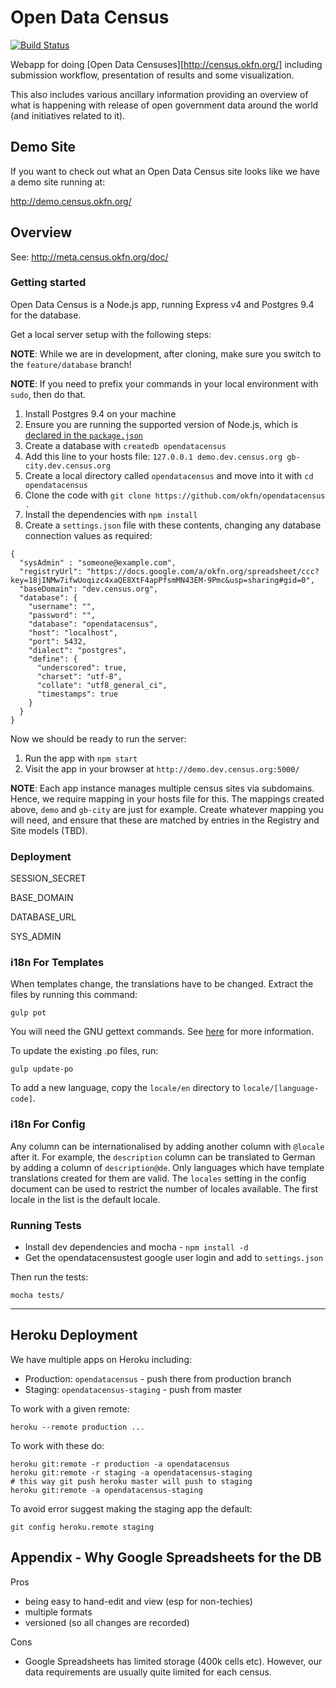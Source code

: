 # Open Data Census

[![Build Status](https://travis-ci.org/okfn/opendatacensus.png?branch=master)](https://travis-ci.org/okfn/opendatacensus)

Webapp for doing [Open Data Censuses][http://census.okfn.org/] including submission workflow,
presentation of results and some visualization.

This also includes various ancillary information providing an overview of what
is happening with release of open government data around the world (and
initiatives related to it).

## Demo Site

If you want to check out what an Open Data Census site looks like we have a
demo site running at:

<http://demo.census.okfn.org/>

## Overview

See: <http://meta.census.okfn.org/doc/>

### Getting started

Open Data Census is a Node.js app, running Express v4 and Postgres 9.4 for the database.

Get a local server setup with the following steps:

**NOTE**: While we are in development, after cloning, make sure you switch to the `feature/database` branch!

**NOTE**: If you need to prefix your commands in your local environment with `sudo`, then do that.

1. Install Postgres 9.4 on your machine
2. Ensure you are running the supported version of Node.js, which is [declared in the `package.json`](https://github.com/okfn/opendatacensus/blob/feature/database/package.json#L58)
3. Create a database with `createdb opendatacensus`
4. Add this line to your hosts file: `127.0.0.1 demo.dev.census.org gb-city.dev.census.org`
5. Create a local directory called `opendatacensus` and move into it with `cd opendatacensus`
6. Clone the code with `git clone https://github.com/okfn/opendatacensus .`
7. Install the dependencies with `npm install`
8. Create a `settings.json` file with these contents, changing any database connection values as required:

```
{
  "sysAdmin" : "someone@example.com",
  "registryUrl": "https://docs.google.com/a/okfn.org/spreadsheet/ccc?key=18jINMw7ifwUoqizc4xaQE8XtF4apPfsmMN43EM-9Pmc&usp=sharing#gid=0",
  "baseDomain": "dev.census.org",
  "database": {
    "username": "",
    "password": "",
    "database": "opendatacensus",
    "host": "localhost",
    "port": 5432,
    "dialect": "postgres",
    "define": {
      "underscored": true,
      "charset": "utf-8",
      "collate": "utf8_general_ci",
      "timestamps": true
    }
  }
}

```

Now we should be ready to run the server:

1. Run the app with `npm start`
2. Visit the app in your browser at `http://demo.dev.census.org:5000/`

**NOTE**: Each app instance manages multiple census sites via subdomains. Hence, we require mapping in your hosts file for this. The mappings created above, `demo` and `gb-city` are just for example. Create whatever mapping you will need, and ensure that these are matched by entries in the Registry and Site models (TBD).

### Deployment

SESSION_SECRET

BASE_DOMAIN

DATABASE_URL

SYS_ADMIN

### i18n For Templates

When templates change, the translations have to be changed. Extract the files by running this command:

    gulp pot

You will need the GNU gettext commands. See [here](https://github.com/mozilla/i18n-abide/blob/master/docs/GETTEXT.md) for more information.

To update the existing .po files, run:

    gulp update-po

To add a new language, copy the `locale/en` directory to `locale/[language-code]`.

### i18n For Config

Any column can be internationalised by adding another column with `@locale` after it. For example, the `description` column can be translated to German by adding a column of `description@de`. Only languages which have template translations created for them are valid. The `locales` setting in the config document can be used to restrict the number of locales available. The first locale in the list is the default locale.

### Running Tests

* Install dev dependencies and mocha - `npm install -d`
* Get the opendatacensustest google user login and add to `settings.json`

Then run the tests:

    mocha tests/

------

## Heroku Deployment

We have multiple apps on Heroku including:

* Production: `opendatacensus` - push there from production branch
* Staging: `opendatacensus-staging` - push from master

To work with a given remote:

    heroku --remote production ...

To work with these do:

    heroku git:remote -r production -a opendatacensus
    heroku git:remote -r staging -a opendatacensus-staging
    # this way git push heroku master will push to staging
    heroku git:remote -a opendatacensus-staging

To avoid error suggest making the staging app the default:

    git config heroku.remote staging

## Appendix - Why Google Spreadsheets for the DB

Pros

* being easy to hand-edit and view (esp for non-techies)
* multiple formats
* versioned (so all changes are recorded)

Cons

* Google Spreadsheets has limited storage (400k cells etc). However, our data
  requirements are usually quite limited for each census.
